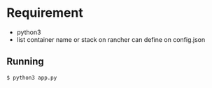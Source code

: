# Requirement
  - python3
  - list container name or stack on rancher can define on config.json
## Running

```sh
$ python3 app.py
```
